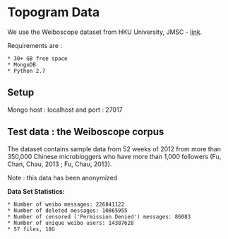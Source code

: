# Topogram Data

We use the Weiboscope dataset from HKU University, JMSC - [link](http://147.8.142.179/datazip/).

Requirements are  :

    * 30+ GB free space
    * MongoDB
    * Python 2.7

## Setup

Mongo host : localhost and port : 27017


## Test data : the Weiboscope  corpus 
The dataset contains sample data from 52 weeks of 2012 from more than 350,000 Chinese microbloggers who have more than 1,000 followers (Fu, Chan, Chau, 2013 ; Fu, Chau, 2013).

Note : this data has been anonymized

**Data Set Statistics:**

    * Number of weibo messages: 226841122
    * Number of deleted messages: 10865955
    * Number of censored ('Permission Denied') messages: 86083
    * Number of unique weibo users: 14387628
    * 57 files, 18G